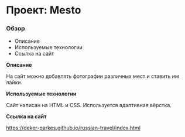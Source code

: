# Проект: Mesto

### Обзор
* Описание
* Используемые технологии
* Ссылка на сайт

**Описание**

На сайт можно добавлять фотографии различных мест и ставить им лайки.

**Используемые технологии**

Сайт написан на HTML и CSS. Используется адаптивная вёрстка.

**Ссылка на сайт**

https://deker-parkes.github.io/russian-travel/index.html